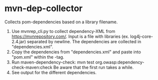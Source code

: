 # mvn-dep-collector
Collects pom-dependencies based on a library filename.

1. Use mvnrep_cli.py to collect dependency-XML from https://mvnrepository.com/. Input is a file with libraries (ex. log4j-core-2.4.jar) separated by newline. The dependencies are collected in "dependencies.xml".
2. Copy the dependencies from "dependencies.xml" and paste into "pom.xml" within the <dependencies>-tag.
3. Run maven-dependency-check: mvn test org.owasp:dependency-check-maven:check
    Be aware that the first run takes a while.
4. See output for the different dependencies.

